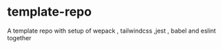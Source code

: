 # template-repo
A template repo with setup of  wepack , tailwindcss ,jest , babel and eslint together
